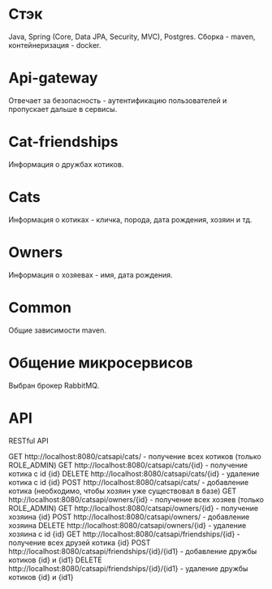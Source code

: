 # Стэк
Java, Spring (Core, Data JPA, Security, MVC), Postgres. Сборка - maven, контейнеризация - docker.

# Api-gateway
Отвечает за безопасность - аутентификацию пользователей и пропускает дальше в сервисы.

# Cat-friendships
Информация о дружбах котиков.

# Cats
Информация о котиках - кличка, порода, дата рождения, хозяин и тд.

# Owners
Информация о хозяевах - имя, дата рождения.

# Common
Общие зависимости maven.

# Общение микросервисов
Выбран брокер RabbitMQ.

# API
RESTful API

GET http://localhost:8080/catsapi/cats/ - получение всех котиков (только ROLE_ADMIN)
GET http://localhost:8080/catsapi/cats/{id} - получение котика с id {id}
DELETE http://localhost:8080/catsapi/cats/{id} - удаление котика с id {id}
POST http://localhost:8080/catsapi/cats/ - добавление котика (необходимо, чтобы хозяин уже существовал в базе)
GET http://localhost:8080/catsapi/owners/{id} - получение всех хозяев (только ROLE_ADMIN)
GET http://localhost:8080/catsapi/owners/{id} - получение хозяина {id}
POST http://localhost:8080/catsapi/owners/ - добавление хозяина
DELETE http://localhost:8080/catsapi/owners/{id} - удаление хозяина с id {id}
GET http://localhost:8080/catsapi/friendships/{id} - получение всех друзей котика {id}
POST http://localhost:8080/catsapi/friendships/{id}/{id1} - добавление дружбы котиков {id} и {id1}
DELETE http://localhost:8080/catsapi/friendships/{id}/{id1} - удаление дружбы котиков {id} и {id1}
